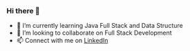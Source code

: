 ### Hi there 👋

- 🌱 I’m currently learning Java Full Stack and Data Structure
- 👯 I’m looking to collaborate on Full Stack Development
- 📫 Connect with me on <a href ="https://www.linkedin.com/in/anuraj-krn/">LinkedIn</a>
